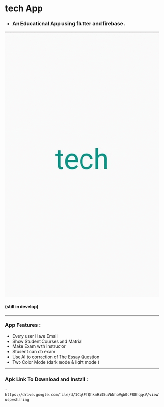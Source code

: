 # tech App 
- ###   An Educational App using flutter and firebase .

![App Gif ](/assets/tech-gif.gif)

#### (still in develop)
-----------------------------------------------------------------------------

### App Features :
- Every user Have Email
- Show Student Courses and Matrial
- Make Exam with instructor
- Student can do exam
- Use AI to correction of The Essay Question
- Two Color Mode (dark mode & light mode )


-----------------------------------------------------------------------------

### Apk Link To Download and Install :
    - https://drive.google.com/file/d/1CqBFfQhkmHiD5uVbNhoVgb0cF88hqqxV/view?usp=sharing

